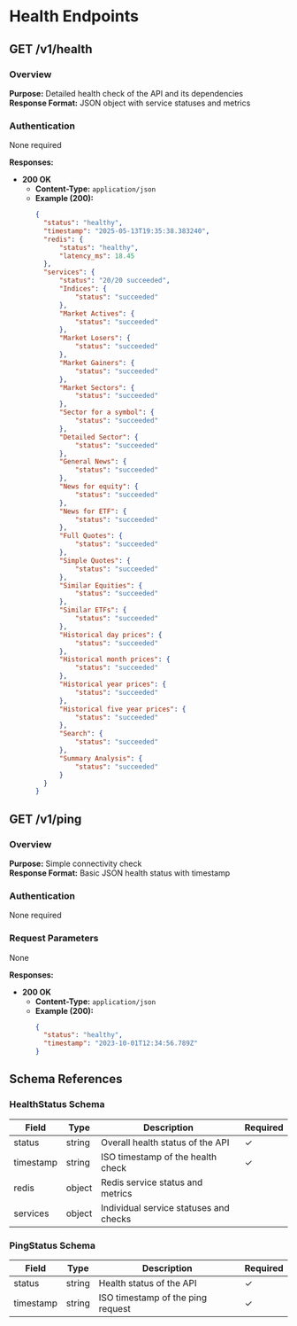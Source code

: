 # Health Endpoints

## GET /v1/health

### Overview

**Purpose:** Detailed health check of the API and its dependencies  
**Response Format:** JSON object with service statuses and metrics

### Authentication

None required


**Responses:**

- **200 OK**
    - **Content-Type:** `application/json`
    - **Example (200):**
      ```json
      {
        "status": "healthy",
        "timestamp": "2025-05-13T19:35:38.383240",
        "redis": {
            "status": "healthy",
            "latency_ms": 18.45
        },
        "services": {
            "status": "20/20 succeeded",
            "Indices": {
                "status": "succeeded"
            },
            "Market Actives": {
                "status": "succeeded"
            },
            "Market Losers": {
                "status": "succeeded"
            },
            "Market Gainers": {
                "status": "succeeded"
            },
            "Market Sectors": {
                "status": "succeeded"
            },
            "Sector for a symbol": {
                "status": "succeeded"
            },
            "Detailed Sector": {
                "status": "succeeded"
            },
            "General News": {
                "status": "succeeded"
            },
            "News for equity": {
                "status": "succeeded"
            },
            "News for ETF": {
                "status": "succeeded"
            },
            "Full Quotes": {
                "status": "succeeded"
            },
            "Simple Quotes": {
                "status": "succeeded"
            },
            "Similar Equities": {
                "status": "succeeded"
            },
            "Similar ETFs": {
                "status": "succeeded"
            },
            "Historical day prices": {
                "status": "succeeded"
            },
            "Historical month prices": {
                "status": "succeeded"
            },
            "Historical year prices": {
                "status": "succeeded"
            },
            "Historical five year prices": {
                "status": "succeeded"
            },
            "Search": {
                "status": "succeeded"
            },
            "Summary Analysis": {
                "status": "succeeded"
            }
        }
      }   
      ```

## GET /v1/ping

### Overview

**Purpose:** Simple connectivity check  
**Response Format:** Basic JSON health status with timestamp

### Authentication

None required

### Request Parameters

None

**Responses:**

- **200 OK**
    - **Content-Type:** `application/json`
    - **Example (200):**
      ```json
      {
        "status": "healthy",
        "timestamp": "2023-10-01T12:34:56.789Z"
      }
      ```

## Schema References

### HealthStatus Schema

| Field     | Type   | Description                           | Required |
|-----------|--------|---------------------------------------|----------|
| status    | string | Overall health status of the API      | ✓        |
| timestamp | string | ISO timestamp of the health check     | ✓        |
| redis     | object | Redis service status and metrics      |          |
| services  | object | Individual service statuses and checks|          |

### PingStatus Schema

| Field     | Type   | Description                       | Required |
|-----------|--------|-----------------------------------|----------|
| status    | string | Health status of the API          | ✓        |
| timestamp | string | ISO timestamp of the ping request | ✓        |
